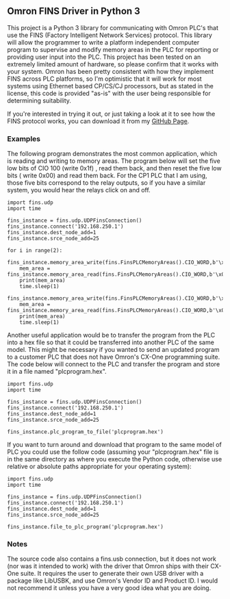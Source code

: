 ## Omron FINS Driver in Python 3

This project is a Python 3 library for communicating with Omron PLC's that use the FINS (Factory Intelligent Network
Services) protocol. This library will allow the programmer to write a platform independent computer program to supervise
and modify memory areas in the PLC for reporting or providing user input into the PLC. This project has been tested on
an extremely limited amount of hardware, so please confirm that it works with your system. Omron has been pretty
consistent with how they implement FINS across PLC platforms, so I'm optimistic that it will work for most systems using
Ethernet based CP/CS/CJ processors, but as stated in the license, this code is provided "as-is" with the user being
responsible for determining suitability.

If you're interested in trying it out, or just taking a look at it to see how the FINS protocol works, you can download
it from my [GitHub Page](https://github.com/aphyt/omron_fins).

### Examples

The following program demonstrates the most common application, which is reading and writing to memory areas. The
program below will set the five low bits of CIO 100 (write 0x1f) , read them back, and then reset the five low bits (
write 0x00) and read them back. For the CP1 PLC that I am using, those five bits correspond to the relay outputs, so if
you have a similar system, you would hear the relays click on and off.

    import fins.udp
    import time

    fins_instance = fins.udp.UDPFinsConnection()
    fins_instance.connect('192.168.250.1')
    fins_instance.dest_node_add=1
    fins_instance.srce_node_add=25

    for i in range(2):
        fins_instance.memory_area_write(fins.FinsPLCMemoryAreas().CIO_WORD,b'\x00\x64\x00',b'\x00\x1f',1)
        mem_area = fins_instance.memory_area_read(fins.FinsPLCMemoryAreas().CIO_WORD,b'\x00\x64\x00')
        print(mem_area)
        time.sleep(1)
        fins_instance.memory_area_write(fins.FinsPLCMemoryAreas().CIO_WORD,b'\x00\x64\x00',b'\x00\x00',1)
        mem_area = fins_instance.memory_area_read(fins.FinsPLCMemoryAreas().CIO_WORD,b'\x00\x64\x00')
        print(mem_area)
        time.sleep(1)

Another useful application would be to transfer the program from the PLC into a hex file so that it could be transferred
into another PLC of the same model. This might be necessary if you wanted to send an updated program to a customer PLC
that does not have Omron's CX-One programming suite. The code below will connect to the PLC and transfer the program and
store it in a file named "plcprogram.hex".

    import fins.udp
    import time

    fins_instance = fins.udp.UDPFinsConnection()
    fins_instance.connect('192.168.250.1')
    fins_instance.dest_node_add=1
    fins_instance.srce_node_add=25

    fins_instance.plc_program_to_file('plcprogram.hex')

If you want to turn around and download that program to the same model of PLC you could use the follow code (assuming
your "plcprogram.hex" file is in the same directory as where you execute the Python code, otherwise use relative or
absolute paths appropriate for your operating system):

    import fins.udp
    import time

    fins_instance = fins.udp.UDPFinsConnection()
    fins_instance.connect('192.168.250.1')
    fins_instance.dest_node_add=1
    fins_instance.srce_node_add=25

    fins_instance.file_to_plc_program('plcprogram.hex')

### Notes

The source code also contains a fins.usb connection, but it does not work (nor was it intended to work) with the driver
that Omron ships with their CX-One suite. It requires the user to generate their own USB driver with a package like
LibUSBK, and use Omron's Vendor ID and Product ID. I would not recommend it unless you have a very good idea what you
are doing.
